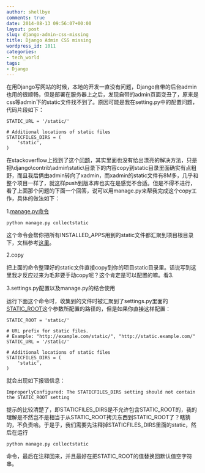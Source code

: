 ```yaml
---
author: shellbye
comments: true
date: 2014-08-13 09:56:07+00:00
layout: post
slug: django-admin-css-missing
title: Django Admin CSS missing
wordpress_id: 1011
categories:
- tech_world
tags:
- Django
---
```


在用Django写网站的时候，本地的开发一直没有问题，Django自带的后台admin也用的很顺畅，但是部署在服务器上之后，发现自带的admin页面变丑了，原来是css等admin下的static文件找不到了。原因可能是我在setting.py中的配置问题，代码片段如下：

    
    STATIC_URL = '/static/'
    
    # Additional locations of static files
    STATICFILES_DIRS = (
        'static',
    )


在stackoverflow上找到了这个[问题](http://stackoverflow.com/questions/7241688/django-admin-css-missing)，其实里面也没有给出漂亮的解决方法，只是把\django\contrib\admin\static\目录下的内容copy到static目录里面确实有点粗野，而且我后俩由admin转向了xadmin，而xadmin的static文件有8M多，几乎和整个项目一样了，就这样push到版本库也实在是感觉不合适。但是不得不进行，看了上面那个问题的下面一个回答，说可以用manage.py来帮我完成这个copy工作，具体的做法如下：

1.[manage.py命令](https://docs.djangoproject.com/en/dev/howto/static-files/#deployment)

    
    python manage.py collectstatic


这个命令会帮你把所有INSTALLED_APPS用到的static文件都汇聚到项目根目录下，文档参考[这里](https://docs.djangoproject.com/en/dev/ref/contrib/staticfiles/#django-admin-collectstatic)。

2.copy

把上面的命令整理好的static文件直接copy到你的项目static目录里。话说写到这里我才反应过来为毛非要手动copy呢？这个肯定是可以配置的嘛。看3.

3.settings.py配置以及manage.py的结合使用

运行下面这个命令时，收集到的文件时被汇聚到了settings.py里面的[STATIC_ROOT](https://docs.djangoproject.com/en/dev/ref/settings/#std:setting-STATIC_ROOT)这个参数所配置的路径的，但是如果你直接这样配置：

    
    STATIC_ROOT = 'static/'
    
    # URL prefix for static files.
    # Example: "http://example.com/static/", "http://static.example.com/"
    STATIC_URL = '/static/'
    
    # Additional locations of static files
    STATICFILES_DIRS = (
        'static',
    )


就会出现如下报错信息：

    
    ImproperlyConfigured: The STATICFILES_DIRS setting should not contain the STATIC_ROOT setting


提示的比较清楚了，即STATICFILES_DIRS是不允许包含STATIC_ROOT的，我的理解是不然岂不是相当于从STATIC_ROOT拷贝东西到STATIC_ROOT了？瞎猜的，不负责哈。于是乎，我们需要先注释掉STATICFILES_DIRS里面的static，然后在运行
    
    python manage.py collectstatic

命令，最后在注释回来，并且最好在把STATIC_ROOT的值替换回默认值空字符串。
